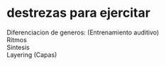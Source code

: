 

# destrezas para ejercitar


Diferenciacion de generos: (Entrenamiento auditivo)  
Ritmos  
Sintesis  
Layering (Capas)  

